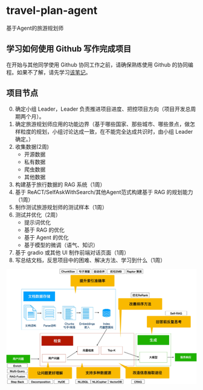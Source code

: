 # travel-plan-agent
基于Agent的旅游规划师

## 学习如何使用 Github 写作完成项目
在开始与其他同学使用 Github 协同工作之前，请确保熟练使用 Github 的协同编程。如果不了解，请先学习[该笔记](./cowork-with-github.md)。

## 项目节点
0. 确定小组 Leader，Leader 负责推进项目进度、把控项目方向（项目开发总周期两个月）。
1. 确定旅游规划师应用的功能边界（基于哪些国家、那些城市、哪些景点，做怎样粒度的规划，小组讨论达成一致，在不能完全达成共识时，由小组 Leader 确定。）
2. 收集数据(2周)
   - 开源数据
   - 私有数据
   - 爬虫数据
   - 其他数据
3. 构建基于旅行数据的 RAG 系统（1周）
4. 基于 ReACT/SelfAskWithSearch/其他Agent范式构建基于 RAG 的规划能力（1周）
5. 制作测试旅游规划师的测试样本（1周）
6. 测试并优化（2周）
   - 提示词优化
   - 基于 RAG 的优化
   - 基于 Agent 的优化
   - 基于模型的微调（语气、知识）
7. 基于 gradio 或其他 UI 制作前端对话页面（1周）
8. 写总结文档，反思项目中的困难、解决方法、学习到什么（1周）
   
![RAG 改进思路](./rag-conclusion.jpg)
